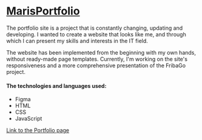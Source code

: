 # [MarisPortfolio](https://mariscode.github.io/MarisPortfolio/)

The portfolio site is a project that is constantly changing, updating and developing. I wanted to create a website that looks like me, and through which I can present my skills and interests in the IT field.

The website has been implemented from the beginning with my own hands, without ready-made page templates. Currently, I'm working on the site's responsiveness and a more comprehensive presentation of the FribaGo project.


#### The technologies and languages ​​used: 
- Figma
- HTML
- CSS
- JavaScript

[Link to the Portfolio page](https://mariscode.github.io/MarisPortfolio/)
